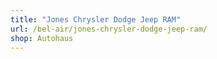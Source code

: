```yaml
---
title: "Jones Chrysler Dodge Jeep RAM"
url: /bel-air/jones-chrysler-dodge-jeep-ram/
shop: Autohaus
---
```

